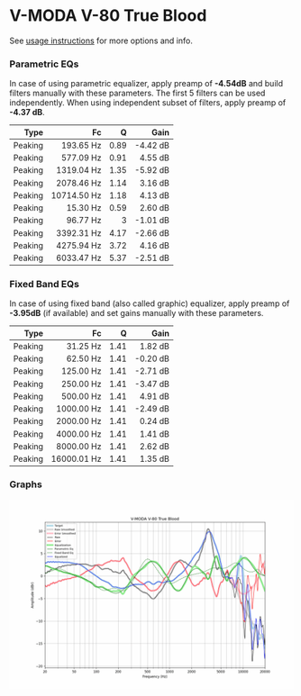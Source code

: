 # V-MODA V-80 True Blood
See [usage instructions](https://github.com/jaakkopasanen/AutoEq#usage) for more options and info.

### Parametric EQs
In case of using parametric equalizer, apply preamp of **-4.54dB** and build filters manually
with these parameters. The first 5 filters can be used independently.
When using independent subset of filters, apply preamp of **-4.37 dB**.

| Type    | Fc          |    Q | Gain     |
|--------:|------------:|-----:|---------:|
| Peaking | 193.65 Hz   | 0.89 | -4.42 dB |
| Peaking | 577.09 Hz   | 0.91 | 4.55 dB  |
| Peaking | 1319.04 Hz  | 1.35 | -5.92 dB |
| Peaking | 2078.46 Hz  | 1.14 | 3.16 dB  |
| Peaking | 10714.50 Hz | 1.18 | 4.13 dB  |
| Peaking | 15.30 Hz    | 0.59 | 2.60 dB  |
| Peaking | 96.77 Hz    | 3    | -1.01 dB |
| Peaking | 3392.31 Hz  | 4.17 | -2.66 dB |
| Peaking | 4275.94 Hz  | 3.72 | 4.16 dB  |
| Peaking | 6033.47 Hz  | 5.37 | -2.51 dB |

### Fixed Band EQs
In case of using fixed band (also called graphic) equalizer, apply preamp of **-3.95dB**
(if available) and set gains manually with these parameters.

| Type    | Fc          |    Q | Gain     |
|--------:|------------:|-----:|---------:|
| Peaking | 31.25 Hz    | 1.41 | 1.82 dB  |
| Peaking | 62.50 Hz    | 1.41 | -0.20 dB |
| Peaking | 125.00 Hz   | 1.41 | -2.71 dB |
| Peaking | 250.00 Hz   | 1.41 | -3.47 dB |
| Peaking | 500.00 Hz   | 1.41 | 4.91 dB  |
| Peaking | 1000.00 Hz  | 1.41 | -2.49 dB |
| Peaking | 2000.00 Hz  | 1.41 | 0.24 dB  |
| Peaking | 4000.00 Hz  | 1.41 | 1.41 dB  |
| Peaking | 8000.00 Hz  | 1.41 | 2.62 dB  |
| Peaking | 16000.01 Hz | 1.41 | 1.35 dB  |

### Graphs
![](./V-MODA%20V-80%20True%20Blood.png)